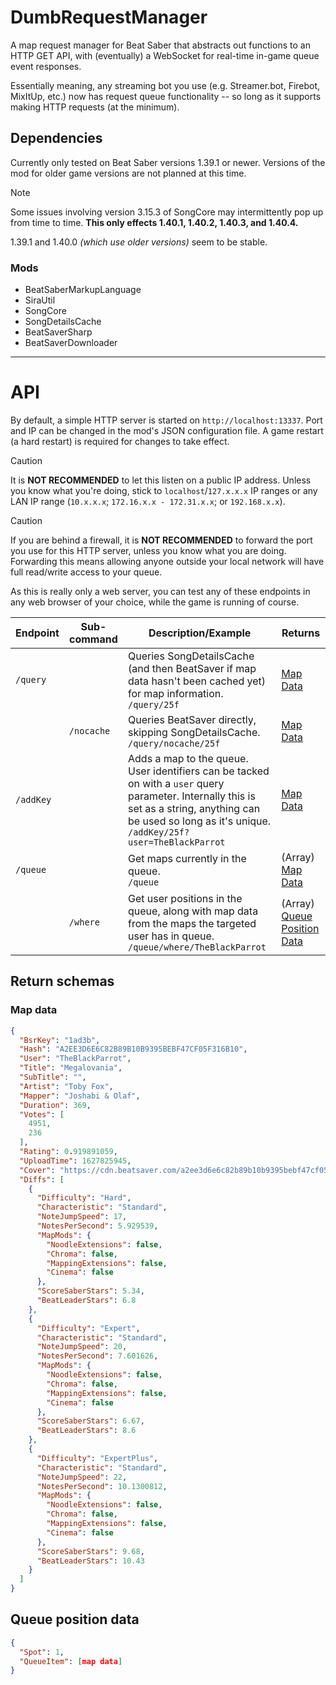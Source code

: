# DumbRequestManager
A map request manager for Beat Saber that abstracts out functions to an HTTP GET API, with (eventually) a WebSocket for real-time in-game queue event responses.  

Essentially meaning, any streaming bot you use (e.g. Streamer.bot, Firebot, MixItUp, etc.) now has request queue functionality -- so long as it supports making HTTP requests (at the minimum).

## Dependencies
Currently only tested on Beat Saber versions 1.39.1 or newer. Versions of the mod for older game versions are not planned at this time.
> [!NOTE]
> Some issues involving version 3.15.3 of SongCore may intermittently pop up from time to time. **This only effects 1.40.1, 1.40.2, 1.40.3, and 1.40.4.**
>
> 1.39.1 and 1.40.0 *(which use older versions)* seem to be stable.

### Mods
- BeatSaberMarkupLanguage
- SiraUtil
- SongCore
- SongDetailsCache
- BeatSaverSharp
- BeatSaverDownloader
----

# API
By default, a simple HTTP server is started on `http://localhost:13337`. Port and IP can be changed in the mod's JSON configuration file. A game restart (a hard restart) is required for changes to take effect.
> [!CAUTION]
> It is **NOT RECOMMENDED** to let this listen on a public IP address. Unless you know what you're doing, stick to `localhost`/`127.x.x.x` IP ranges or any LAN IP range (`10.x.x.x`; `172.16.x.x - 172.31.x.x`; or `192.168.x.x`).

> [!CAUTION]
> If you are behind a firewall, it is **NOT RECOMMENDED** to forward the port you use for this HTTP server, unless you know what you are doing. Forwarding this means allowing anyone outside your local network will have full read/write access to your queue.

As this is really only a web server, you can test any of these endpoints in any web browser of your choice, while the game is running of course. 

| Endpoint  | Sub-command | Description/Example                                                                                                                                                                                                  | Returns                                         |
|-----------|-------------|----------------------------------------------------------------------------------------------------------------------------------------------------------------------------------------------------------------------|-------------------------------------------------|
| `/query`  |             | Queries SongDetailsCache (and then BeatSaver if map data hasn't been cached yet) for map information.<br/>`/query/25f`                                                                                               | [Map Data](#map-data-type)                      |
|           | `/nocache`  | Queries BeatSaver directly, skipping SongDetailsCache.<br/>`/query/nocache/25f`                                                                                                                                      | [Map Data](#map-data-type)                      |
| `/addKey` |             | Adds a map to the queue.<br/>User identifiers can be tacked on with a `user` query parameter. Internally this is set as a string, anything can be used so long as it's unique.<br/>`/addKey/25f?user=TheBlackParrot` | [Map Data](#map-data-type)                      |
| `/queue`  |             | Get maps currently in the queue.<br/>`/queue`                                                                                                                                                                        | (Array) [Map Data](#map-data-type)              |
|           | `/where`    | Get user positions in the queue, along with map data from the maps the targeted user has in queue.<br/>`/queue/where/TheBlackParrot`                                                                                 | (Array) [Queue Position Data](#queue-data-type) |

## Return schemas
<a name="map-data-type"></a>
### Map data
```json
{
  "BsrKey": "1ad3b",
  "Hash": "A2EE3D6E6C82B89B10B9395BEBF47CF05F316B10",
  "User": "TheBlackParrot",
  "Title": "Megalovania",
  "SubTitle": "",
  "Artist": "Toby Fox",
  "Mapper": "Joshabi & Olaf",
  "Duration": 369,
  "Votes": [
    4951,
    236
  ],
  "Rating": 0.919891059,
  "UploadTime": 1627825945,
  "Cover": "https://cdn.beatsaver.com/a2ee3d6e6c82b89b10b9395bebf47cf05f316b10.jpg",
  "Diffs": [
    {
      "Difficulty": "Hard",
      "Characteristic": "Standard",
      "NoteJumpSpeed": 17,
      "NotesPerSecond": 5.929539,
      "MapMods": {
        "NoodleExtensions": false,
        "Chroma": false,
        "MappingExtensions": false,
        "Cinema": false
      },
      "ScoreSaberStars": 5.34,
      "BeatLeaderStars": 6.8
    },
    {
      "Difficulty": "Expert",
      "Characteristic": "Standard",
      "NoteJumpSpeed": 20,
      "NotesPerSecond": 7.601626,
      "MapMods": {
        "NoodleExtensions": false,
        "Chroma": false,
        "MappingExtensions": false,
        "Cinema": false
      },
      "ScoreSaberStars": 6.67,
      "BeatLeaderStars": 8.6
    },
    {
      "Difficulty": "ExpertPlus",
      "Characteristic": "Standard",
      "NoteJumpSpeed": 22,
      "NotesPerSecond": 10.1300812,
      "MapMods": {
        "NoodleExtensions": false,
        "Chroma": false,
        "MappingExtensions": false,
        "Cinema": false
      },
      "ScoreSaberStars": 9.68,
      "BeatLeaderStars": 10.43
    }
  ]
}
```

<a name="queue-data-type"></a>
## Queue position data
```json
{
  "Spot": 1,
  "QueueItem": [map data]
}
```